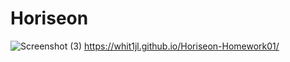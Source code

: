 # Horiseon
![Screenshot (3)](https://user-images.githubusercontent.com/82970208/121441541-a30bf000-c94f-11eb-8ef2-20e65f17b0c0.png)
https://whit1jl.github.io/Horiseon-Homework01/
<!-- This homework assignment is focused on web accessibility. It ensures that people with disabilities can use a website through assistive technology.   -->
